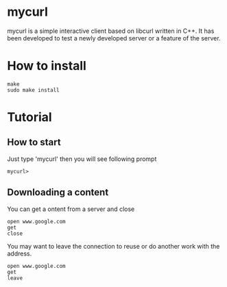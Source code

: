 # mycurl
mycurl is a simple interactive client based on libcurl written in C++. It has been developed to test a newly developed server or a feature of the server.
# How to install
```
make
sudo make install
```
# Tutorial
## How to start
Just type 'mycurl' then you will see following prompt
```
mycurl> 
```
## Downloading a content
You can get a ontent from a server and close
```
open www.google.com
get
close
```
You may want to leave the connection to reuse or do another work with the address.
```
open www.google.com
get
leave
```
